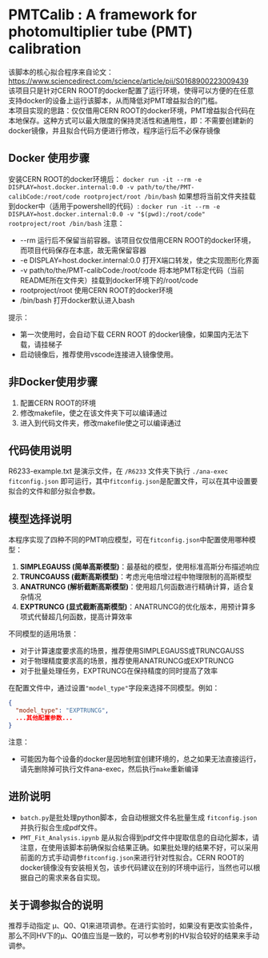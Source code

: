 # PMTCalib : A framework for photomultiplier tube (PMT) calibration

该脚本的核心拟合程序来自论文：https://www.sciencedirect.com/science/article/pii/S0168900223009439  
该项目只是针对CERN ROOT的docker配置了运行环境，使得可以方便的在任意支持docker的设备上运行该脚本，从而降低对PMT增益拟合的门槛。  
本项目实现的思路：仅仅借用CERN ROOT的docker环境，PMT增益拟合代码在本地保存。这种方式可以最大限度的保持灵活性和通用性，即：不需要创建新的docker镜像，并且拟合代码方便进行修改，程序运行后不必保存镜像

## Docker 使用步骤
安装CERN ROOT的docker环境后：
``` docker run -it --rm -e DISPLAY=host.docker.internal:0.0 -v path/to/the/PMT-calibCode:/root/code rootproject/root /bin/bash ```
如果想将当前文件夹挂载到docker中（适用于powershell的代码）:
```docker run -it --rm -e DISPLAY=host.docker.internal:0.0 -v "$(pwd):/root/code" rootproject/root /bin/bash```
注意：
- --rm 运行后不保留当前容器。该项目仅仅借用CERN ROOT的docker环境，而项目代码保存在本底，故无需保留容器
- -e DISPLAY=host.docker.internal:0.0 打开X端口转发，使之实现图形化界面
- -v path/to/the/PMT-calibCode:/root/code 将本地PMT标定代码（当前README所在文件夹）挂载到docker环境下的/root/code
- rootproject/root 使用CERN ROOT的docker环境
- /bin/bash 打开docker默认进入bash

提示：
- 第一次使用时，会自动下载 CERN ROOT 的docker镜像，如果国内无法下载，请挂梯子
- 启动镜像后，推荐使用vscode连接进入镜像使用。


## 非Docker使用步骤
1. 配置CERN ROOT的环境
2. 修改makefile，使之在该文件夹下可以编译通过
3. 进入到代码文件夹，修改makefile使之可以编译通过

## 代码使用说明
R6233-example.txt 是演示文件，在 `/R6233` 文件夹下执行 `./ana-exec fitconfig.json` 即可运行，其中`fitconfig.json`是配置文件，可以在其中设置要拟合的文件和部分拟合参数。  

## 模型选择说明
本程序实现了四种不同的PMT响应模型，可在`fitconfig.json`中配置使用哪种模型：

1. **SIMPLEGAUSS (简单高斯模型)**：最基础的模型，使用标准高斯分布描述响应
2. **TRUNCGAUSS (截断高斯模型)**：考虑光电倍增过程中物理限制的高斯模型
3. **ANATRUNCG (解析截断高斯模型)**：使用超几何函数进行精确计算，适合复杂情况
4. **EXPTRUNCG (显式截断高斯模型)**：ANATRUNCG的优化版本，用预计算多项式代替超几何函数，提高计算效率

不同模型的适用场景：
- 对于计算速度要求高的场景，推荐使用SIMPLEGAUSS或TRUNCGAUSS
- 对于物理精度要求高的场景，推荐使用ANATRUNCG或EXPTRUNCG
- 对于批量处理任务，EXPTRUNCG在保持精度的同时提高了效率

在配置文件中，通过设置`"model_type"`字段来选择不同模型。例如：
```json
{
  "model_type": "EXPTRUNCG",
  ...其他配置参数...
}
```

注意：
- 可能因为每个设备的docker是因地制宜创建环境的，总之如果无法直接运行，请先删除掉可执行文件ana-exec，然后执行`make`重新编译

## 进阶说明
- `batch.py`是批处理python脚本，会自动根据文件名批量生成 `fitconfig.json` 并执行拟合生成pdf文件。
- `PMT_Fit_Analysis.ipynb` 是从拟合得到pdf文件中提取信息的自动化脚本，请注意，在使用该脚本前确保拟合结果正确。如果批处理的结果不好，可以采用前面的方式手动调参`fitconfig.json`来进行针对性拟合。CERN ROOT的docker镜像没有安装相关包，该步代码建议在别的环境中运行，当然也可以根据自己的需求来各自实现。

## 关于调参拟合的说明
推荐手动指定 μ、Q0、Q1来进项调参。在进行实验时，如果没有更改实验条件，那么不同HV下的μ、Q0值应当是一致的，可以参考别的HV拟合较好的结果来手动调参。
